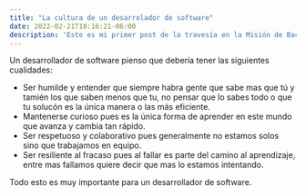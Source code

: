 ```yaml
---
title: "La cultura de un desarrolador de software"
date: 2022-02-21T18:16:21-06:00
description: 'Este es mi primer post de la travesía en la Misión de Backend con Node JS de Launch X.'
---
```


Un desarrollador de software pienso que debería tener las siguientes cualidades: 
* Ser humilde y entender que siempre habra gente que sabe mas que tú y tamién los que saben menos que tu, no pensar que lo sabes todo o que tu solucón es la única manera o las más eficiente.
* Mantenerse curioso pues es la única forma de aprender en este mundo que avanza y cambia tan rápido.
* Ser respetuoso y colaborativo pues generalmente no estamos solos sino que trabajamos en equipo.
* Ser resiliente al fracaso pues al fallar es parte del camino al aprendizaje, entre mas fallamos quiere decir que mas lo estamos intentando.

Todo esto es muy importante para un desarrollador de software.

